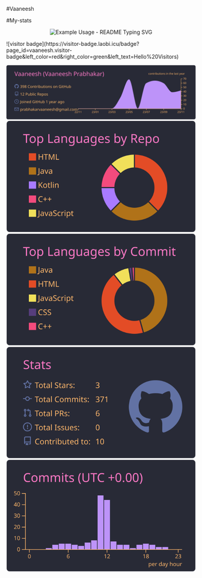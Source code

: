 #Vaaneesh

#My-stats
<p align="center">
  <img src="https://readme-typing-svg.demolab.com/?lines=Hi there!;I am Vaaneesh Prabhakar;&font=Fira%20Code&center=true&width=380&height=50&duration=3000&pause=1000" alt="Example Usage - README Typing SVG">
</p>
<p>
![visitor badge](https://visitor-badge.laobi.icu/badge?page_id=vaaneesh.visitor-badge&left_color=red&right_color=green&left_text=Hello%20Visitors)
</p>

[![](https://raw.githubusercontent.com/Vaaneesh/Vaaneesh/master/profile-summary-card-output/dracula/0-profile-details.svg)](https://github.com/vn7n24fzkq/github-profile-summary-cards)
[![](https://raw.githubusercontent.com/Vaaneesh/Vaaneesh/master/profile-summary-card-output/dracula/1-repos-per-language.svg)](https://github.com/vn7n24fzkq/github-profile-summary-cards) [![](https://raw.githubusercontent.com/Vaaneesh/Vaaneesh/master/profile-summary-card-output/dracula/2-most-commit-language.svg)](https://github.com/vn7n24fzkq/github-profile-summary-cards)
[![](https://raw.githubusercontent.com/Vaaneesh/Vaaneesh/master/profile-summary-card-output/dracula/3-stats.svg)](https://github.com/vn7n24fzkq/github-profile-summary-cards) [![](https://raw.githubusercontent.com/Vaaneesh/Vaaneesh/master/profile-summary-card-output/dracula/4-productive-time.svg)](https://github.com/vn7n24fzkq/github-profile-summary-cards)
